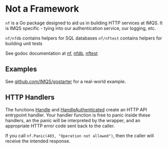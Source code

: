 # Not a Framework
`nf` is a Go package designed to aid us in building HTTP services at IMQS.
It is IMQS specific - tying into our authentication service, our logging, etc.

`nf/nfdb` contains helpers for SQL databases
`nf/nftest` contains helpers for building unit tests

See godoc documentation at [nf](https://godoc.org/github.com/IMQS/nf), [nfdb](https://godoc.org/github.com/IMQS/nf/nfdb), [nftest](https://godoc.org/github.com/IMQS/nf/nftest)

## Examples
See [github.com/IMQS/gostarter](https://github.com/IMQS/gostarter) for a real-world example.

## HTTP Handlers
The functions [Handle](https://godoc.org/github.com/IMQS/nf#Handle) and [HandleAuthenticated](https://godoc.org/github.com/IMQS/nf#HandleAuthenticated)
create an HTTP API entrypoint handler. Your handler function is free to panic inside these handlers, an the panic will be
interpreted by the wrapper, and an appropriate HTTP error code sent back to the caller.

If you call `nf.Panic(403, "Operation not allowed")`, then the caller will receive the intended response.